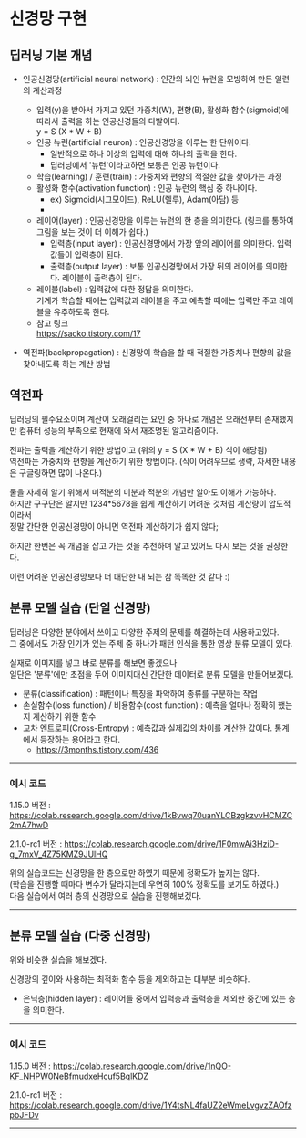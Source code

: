 # 신경망 구현

## 딥러닝 기본 개념

+ 인공신경망(artificial neural network) : 인간의 뇌인 뉴런을 모방하여 만든 일련의 계산과정
  + 입력(y)을 받아서 가지고 있던 가중치(W), 편향(B), 활성화 함수(sigmoid)에 따라서 출력을 하는 인공신경들의 다발이다.\
  y = S (X * W + B)
  + 인공 뉴런(artificial neuron) : 인공신경망을 이루는 한 단위이다.
    + 일반적으로 하나 이상의 입력에 대해 하나의 출력을 한다.
    + 딥러닝에서 '뉴런'이라고하면 보통은 인공 뉴런이다.
  + 학습(learning) / 훈련(train) : 가중치와 편향의 적절한 값을 찾아가는 과정
  + 활성화 함수(activation function) : 인공 뉴런의 핵심 중 하나이다.
    + ex) Sigmoid(시그모이드), ReLU(렐루), Adam(아담) 등
    + 
  + 레이어(layer) : 인공신경망을 이루는 뉴런의 한 층을 의미한다. (링크를 통하여 그림을 보는 것이 더 이해가 쉽다.)
    + 입력층(input layer) : 인공신경망에서 가장 앞의 레이어를 의미한다. 입력값들이 입력층이 된다.
    + 출력층(output layer) : 보통 인공신경망에서 가장 뒤의 레이어를 의미한다. 레이블이 출력층이 된다.
  + 레이블(label) : 입력값에 대한 정답을 의미한다.\
  기계가 학습할 때에는 입력값과 레이블을 주고 예측할 때에는 입력만 주고 레이블을 유추하도록 한다.
  + 참고 링크\
  https://sacko.tistory.com/17
    
+ 역전파(backpropagation) : 신경망이 학습을 할 때 적절한 가중치나 편향의 값을 찾아내도록 하는 계산 방법

## 역전파

딥러닝의 필수요소이며 계산이 오래걸리는 요인 중 하나로 개념은 오래전부터 존재했지만 컴퓨터 성능의 부족으로 현재에 와서 재조명된 알고리즘이다.

전파는 출력을 계산하기 위한 방법이고 (위의 y = S (X * W + B) 식이 해당됨)\
역전파는 가중치와 편향을 계산하기 위한 방법이다. (식이 어려우므로 생략, 자세한 내용은 구글링하면 많이 나온다.)

둘을 자세히 알기 위해서 미적분의 미분과 적분의 개념만 알아도 이해가 가능하다.\
하지만 구구단은 알지만 1234\*5678을 쉽게 계산하기 어려운 것처럼 계산량이 압도적이라서\
정말 간단한 인공신경망이 아니면 역전파 계산하기가 쉽지 않다;

하지만 한번은 꼭 개념을 잡고 가는 것을 추천하며 알고 있어도 다시 보는 것을 권장한다.

이런 어려운 인공신경망보다 더 대단한 내 뇌는 참 똑똑한 것 같다 :)

## 분류 모델 실습 (단일 신경망)

딥러닝은 다양한 분야에서 쓰이고 다양한 주제의 문제를 해결하는데 사용하고있다.\
그 중에서도 가장 인기가 있는 주제 중 하나가 패턴 인식을 통한 영상 분류 모델이 있다.

실재로 이미지를 넣고 바로 분류를 해보면 좋겠으나 \
일단은 '분류'에만 초점을 두어 이미지대신 간단한 데이터로 분류 모델을 만들어보겠다.

+ 분류(classification) : 패턴이나 특징을 파악하여 종류를 구분하는 작업
+ 손실함수(loss function) / 비용함수(cost function) : 예측을 얼마나 정확히 했는지 계산하기 위한 함수
+ 교차 엔트로피(Cross-Entropy) : 예측값과 실제값의 차이를 계산한 값이다. 통계에서 등장하는 용어라고 한다.
  + https://3months.tistory.com/436

---
### 예시 코드

1.15.0 버전 : https://colab.research.google.com/drive/1kBvwq70uanYLCBzgkzvvHCMZC2mA7hwD

2.1.0-rc1 버전 : https://colab.research.google.com/drive/1F0mwAi3HziD-g_7mxV_4Z75KMZ9JUlHQ

위의 실습코드는 신경망을 한 층으로만 하였기 때문에 정확도가 높지는 않다.\
(학습을 진행할 때마다 변수가 달라지는데 우연히 100% 정확도를 보기도 하였다.)\
다음 실습에서 여러 층의 신경망으로 실습을 진행해보겠다.

---

## 분류 모델 실습 (다중 신경망)

위와 비슷한 실습을 해보겠다. 

신경망의 깊이와 사용하는 최적화 함수 등을 제외하고는 대부분 비슷하다.

+ 은닉층(hidden layer) : 레이어들 중에서 입력층과 출력층을 제외한 중간에 있는 층을 의미한다.

---
### 예시 코드

1.15.0 버전 : https://colab.research.google.com/drive/1nQO-KF_NHPW0NeBfmudxeHcuf5BqlKDZ

2.1.0-rc1 버전 : https://colab.research.google.com/drive/1Y4tsNL4faUZ2eWmeLvgvzZAOfzpbJFDv

---
